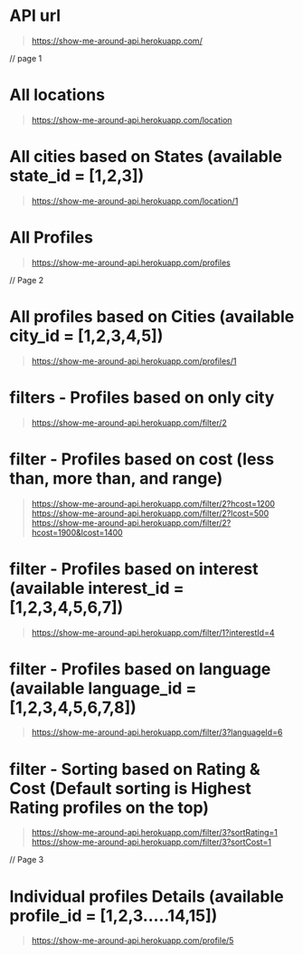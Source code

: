 # API url
> https://show-me-around-api.herokuapp.com/

// page 1
# All locations
> https://show-me-around-api.herokuapp.com/location
# All cities based on States (available state_id = [1,2,3])
> https://show-me-around-api.herokuapp.com/location/1
# All Profiles
> https://show-me-around-api.herokuapp.com/profiles

// Page 2
# All profiles based on Cities (available city_id = [1,2,3,4,5])
> https://show-me-around-api.herokuapp.com/profiles/1
# filters - Profiles based on only city
> https://show-me-around-api.herokuapp.com/filter/2
# filter - Profiles based on cost (less than, more than, and range)
> https://show-me-around-api.herokuapp.com/filter/2?hcost=1200
> https://show-me-around-api.herokuapp.com/filter/2?lcost=500
> https://show-me-around-api.herokuapp.com/filter/2?hcost=1900&lcost=1400

# filter - Profiles based on interest (available interest_id = [1,2,3,4,5,6,7])
> https://show-me-around-api.herokuapp.com/filter/1?interestId=4

# filter - Profiles based on language (available language_id = [1,2,3,4,5,6,7,8])
> https://show-me-around-api.herokuapp.com/filter/3?languageId=6

# filter - Sorting based on Rating & Cost (Default sorting is Highest Rating profiles on the top)
> https://show-me-around-api.herokuapp.com/filter/3?sortRating=1
> https://show-me-around-api.herokuapp.com/filter/3?sortCost=1


// Page 3
# Individual profiles Details (available profile_id = [1,2,3.....14,15])
> https://show-me-around-api.herokuapp.com/profile/5